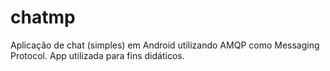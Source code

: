 # chatmp
Aplicação de chat (simples) em Android utilizando AMQP como Messaging Protocol. App utilizada para fins didáticos.
